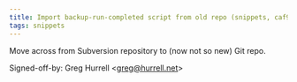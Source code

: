 ```yaml
---
title: Import backup-run-completed script from old repo (snippets, caf917e)
tags: snippets
---
```


Move across from Subversion repository to (now not so new) Git repo.

Signed-off-by: Greg Hurrell &lt;greg@hurrell.net&gt;
